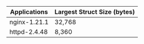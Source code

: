 | Applications | Largest Struct Size (bytes) |
| --------------- | ------- |
| nginx-1.21.1 | 32,768 |
| httpd-2.4.48 | 8,360 |
